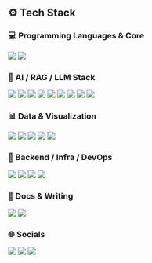 

## ⚙️ Tech Stack

### 💻 Programming Languages & Core
<a href="https://www.python.org/" target="_blank"><img src="https://img.shields.io/badge/Python-3776AB?style=for-the-badge&logo=python&logoColor=white"/></a>
<a href="https://developer.apple.com/macos/" target="_blank"><img src="https://img.shields.io/badge/Apple-000000?style=for-the-badge&logo=apple&logoColor=white"/></a>

### 🤖 AI / RAG / LLM Stack
<a href="https://www.tensorflow.org/" target="_blank"><img src="https://img.shields.io/badge/TensorFlow-FF6F00?style=for-the-badge&logo=tensorflow&logoColor=white"/></a>
<a href="https://pytorch.org/" target="_blank"><img src="https://img.shields.io/badge/PyTorch-EE4C2C?style=for-the-badge&logo=pytorch&logoColor=white"/></a>
<a href="https://scikit-learn.org/" target="_blank"><img src="https://img.shields.io/badge/scikit--learn-F7931E?style=for-the-badge&logo=scikitlearn&logoColor=white"/></a>
<a href="https://www.scipy.org/" target="_blank"><img src="https://img.shields.io/badge/SciPy-8CAAE6?style=for-the-badge&logo=scipy&logoColor=white"/></a>
<a href="https://www.nltk.org/" target="_blank"><img src="https://img.shields.io/badge/NLTK-1A1A1A?style=for-the-badge&logo=nltk&logoColor=white"/></a>
<a href="https://huggingface.co/" target="_blank"><img src="https://img.shields.io/badge/HuggingFace-FFD21F?style=for-the-badge&logo=huggingface&logoColor=black"/></a>
<a href="https://openai.com/" target="_blank"><img src="https://img.shields.io/badge/OpenAI-412991?style=for-the-badge&logo=openai&logoColor=white"/></a>
<a href="https://www.langchain.com/" target="_blank"><img src="https://img.shields.io/badge/LangChain-0E1117?style=for-the-badge&logoColor=white"/></a>
<a href="https://openbb.co/" target="_blank"><img src="https://img.shields.io/badge/OpenBB-2E8B57?style=for-the-badge&logo=openbb&logoColor=white"/></a>

### 📊 Data & Visualization
<a href="https://numpy.org/" target="_blank"><img src="https://img.shields.io/badge/Numpy-013243?style=for-the-badge&logo=numpy&logoColor=white"/></a>
<a href="https://pandas.pydata.org/" target="_blank"><img src="https://img.shields.io/badge/Pandas-150458?style=for-the-badge&logo=pandas&logoColor=white"/></a>
<a href="https://matplotlib.org/" target="_blank"><img src="https://img.shields.io/badge/Matplotlib-11557C?style=for-the-badge&logo=matplotlib&logoColor=white"/></a>
<a href="https://seaborn.pydata.org/" target="_blank"><img src="https://img.shields.io/badge/Seaborn-4B8BBE?style=for-the-badge&logo=seaborn&logoColor=white"/></a>
<a href="https://plotly.com/" target="_blank"><img src="https://img.shields.io/badge/Plotly-3F4F75?style=for-the-badge&logo=plotly&logoColor=white"/></a>

### 🚀 Backend / Infra / DevOps
<a href="https://www.streamlit.io/" target="_blank"><img src="https://img.shields.io/badge/Streamlit-FF4B4B?style=for-the-badge&logo=streamlit&logoColor=white"/></a>
<a href="https://www.docker.com/" target="_blank"><img src="https://img.shields.io/badge/Docker-2496ED?style=for-the-badge&logo=docker&logoColor=white"/></a>
<a href="https://pages.github.com/" target="_blank"><img src="https://img.shields.io/badge/GitHub_Pages-121013?style=for-the-badge&logo=github&logoColor=white"/></a>
<a href="https://www.digitalocean.com/" target="_blank"><img src="https://img.shields.io/badge/DigitalOcean-0080FF?style=for-the-badge&logo=digitalocean&logoColor=white"/></a>

### 📝 Docs & Writing
<a href="https://www.markdownguide.org/" target="_blank"><img src="https://img.shields.io/badge/Markdown-000000?style=for-the-badge&logo=markdown&logoColor=white"/></a>
<a href="https://www.latex-project.org/" target="_blank"><img src="https://img.shields.io/badge/LaTeX-008080?style=for-the-badge&logo=latex&logoColor=white"/></a>

### 🌐 Socials
<a href="https://discord.com/" target="_blank"><img src="https://img.shields.io/badge/Discord-5865F2?style=for-the-badge&logo=discord&logoColor=white"/></a>
<a href="https://www.linkedin.com/in/j-francisco-salazar" target="_blank"><img src="https://img.shields.io/badge/LinkedIn-0077B5?style=for-the-badge&logo=linkedin&logoColor=white"/></a>
<a href="https://twitter.com/frassagui2014" target="_blank"><img src="https://img.shields.io/badge/Twitter-1DA1F2?style=for-the-badge&logo=twitter&logoColor=white"/></a>
